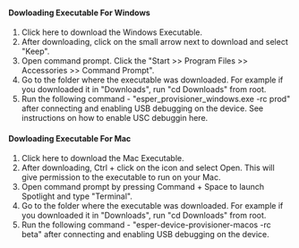 #### Dowloading Executable For Windows

1. Click here to download the Windows Executable.
2. After downloading, click on the small arrow next to download and select "Keep".
3. Open command prompt. Click the "Start >> Program Files >> Accessories >> Command Prompt".
4. Go to the folder where the executable was downloaded. For example if you downloaded it in "Downloads", run "cd Downloads" from root.
5. Run the following command - "esper_provisioner_windows.exe -rc prod" after connecting and enabling USB debugging on the device. See instructions on how to enable USC debuggin here. 


#### Dowloading Executable For Mac

1. Click here to download the Mac Executable.
2. After downloading, Ctrl + click on the icon and select Open. This will give permission to the executable to run on your Mac.
3. Open command prompt by pressing Command + Space to launch Spotlight and type "Terminal".
4. Go to the folder where the executable was downloaded. For example if you downloaded it in "Downloads", run "cd Downloads" from root.
5. Run the following command - "esper-device-provisioner-macos -rc beta" after connecting and enabling USB debugging on the device.

